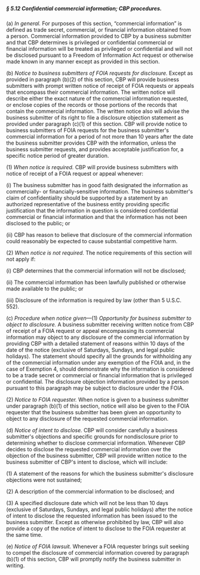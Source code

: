 ##### § 5.12 Confidential commercial information; CBP procedures. #####

(a) *In general.* For purposes of this section, “commercial information” is defined as trade secret, commercial, or financial information obtained from a person. Commercial information provided to CBP by a business submitter and that CBP determines is privileged or confidential commercial or financial information will be treated as privileged or confidential and will not be disclosed pursuant to a Freedom of Information Act request or otherwise made known in any manner except as provided in this section.

(b) *Notice to business submitters of FOIA requests for disclosure.* Except as provided in paragraph (b)(2) of this section, CBP will provide business submitters with prompt written notice of receipt of FOIA requests or appeals that encompass their commercial information. The written notice will describe either the exact nature of the commercial information requested, or enclose copies of the records or those portions of the records that contain the commercial information. The written notice also will advise the business submitter of its right to file a disclosure objection statement as provided under paragraph (c)(1) of this section. CBP will provide notice to business submitters of FOIA requests for the business submitter's commercial information for a period of not more than 10 years after the date the business submitter provides CBP with the information, unless the business submitter requests, and provides acceptable justification for, a specific notice period of greater duration.

(1) *When notice is required.* CBP will provide business submitters with notice of receipt of a FOIA request or appeal whenever:

(i) The business submitter has in good faith designated the information as commercially- or financially-sensitive information. The business submitter's claim of confidentiality should be supported by a statement by an authorized representative of the business entity providing specific justification that the information in question is considered confidential commercial or financial information and that the information has not been disclosed to the public; or

(ii) CBP has reason to believe that disclosure of the commercial information could reasonably be expected to cause substantial competitive harm.

(2) *When notice is not required.* The notice requirements of this section will not apply if:

(i) CBP determines that the commercial information will not be disclosed;

(ii) The commercial information has been lawfully published or otherwise made available to the public; or

(iii) Disclosure of the information is required by law (other than 5 U.S.C. 552).

(c) *Procedure when notice given*—(1) *Opportunity for business submitter to object to disclosure.* A business submitter receiving written notice from CBP of receipt of a FOIA request or appeal encompassing its commercial information may object to any disclosure of the commercial information by providing CBP with a detailed statement of reasons within 10 days of the date of the notice (exclusive of Saturdays, Sundays, and legal public holidays). The statement should specify all the grounds for withholding any of the commercial information under any exemption of the FOIA and, in the case of Exemption 4, should demonstrate why the information is considered to be a trade secret or commercial or financial information that is privileged or confidential. The disclosure objection information provided by a person pursuant to this paragraph may be subject to disclosure under the FOIA.

(2) *Notice to FOIA requester.* When notice is given to a business submitter under paragraph (b)(1) of this section, notice will also be given to the FOIA requester that the business submitter has been given an opportunity to object to any disclosure of the requested commercial information.

(d) *Notice of intent to disclose.* CBP will consider carefully a business submitter's objections and specific grounds for nondisclosure prior to determining whether to disclose commercial information. Whenever CBP decides to disclose the requested commercial information over the objection of the business submitter, CBP will provide written notice to the business submitter of CBP's intent to disclose, which will include:

(1) A statement of the reasons for which the business submitter's disclosure objections were not sustained;

(2) A description of the commercial information to be disclosed; and

(3) A specified disclosure date which will not be less than 10 days (exclusive of Saturdays, Sundays, and legal public holidays) after the notice of intent to disclose the requested information has been issued to the business submitter. Except as otherwise prohibited by law, CBP will also provide a copy of the notice of intent to disclose to the FOIA requester at the same time.

(e) *Notice of FOIA lawsuit.* Whenever a FOIA requester brings suit seeking to compel the disclosure of commercial information covered by paragraph (b)(1) of this section, CBP will promptly notify the business submitter in writing.